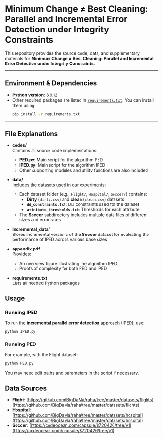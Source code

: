 # Minimum Change ≠ Best Cleaning: Parallel and Incremental Error Detection under Integrity Constraints

This repository provides the source code, data, and supplementary materials for **Minimum Change ≠ Best Cleaning: Parallel and Incremental Error Detection under Integrity Constraints**.

---

## Environment & Dependencies

- **Python version**: 3.9.12
- Other required packages are listed in [`requirements.txt`](./requirements.txt). You can install them using:
  ```bash
  pip install -r requirements.txt
  ```

---

## File Explanations

- **codes/**  
  Contains all source code implementations:

  - **PED.py**: Main script for the algorithm PED
  - **IPED.py**: Main script for the algorithm IPED
  - Other supporting modules and utility functions are also included

- **data/**  
  Includes the datasets used in our experiments:

  - Each dataset folder (e.g., `Flight/`, `Hospital/`, `Soccer/`) contains:
    - **Dirty** (`dirty.csv`) and **clean** (`clean.csv`) datasets
    - **`dd_constraints.txt`**: DD constraints used for the dataset
    - **`attribute_thresholds.txt`**: Thresholds for each attribute
  - The **Soccer** subdirectory includes multiple data files of different sizes and error rates

- **Incremental_data/**  
  Stores incremental versions of the **Soccer** dataset for evaluating the performance of IPED across various base sizes

- **appendix.pdf**  
  Provides:

  - An overview figure illustrating the algorithm IPED
  - Proofs of complexity for both PED and IPED

- **requirements.txt**  
  Lists all needed Python packages

## Usage

### Running IPED

To run the **incremental parallel error detection** approach (IPED), use:

```bash
python IPED.py
```

### Running PED

For example, with the Flight dataset:

```bash
python PED.py
```

You may need edit paths and parameters in the script if necessary.

## Data Sources

- **Flight**: [https://github.com/BigDaMa/raha/tree/master/datasets/flights](https://github.com/BigDaMa/raha/tree/master/datasets/flights)
- **Hospital**: [https://github.com/BigDaMa/raha/tree/master/datasets/hospital](https://github.com/BigDaMa/raha/tree/master/datasets/hospital)
- **Soccer**: [https://codeocean.com/capsule/8720426/tree/v1](https://codeocean.com/capsule/8720426/tree/v1)
